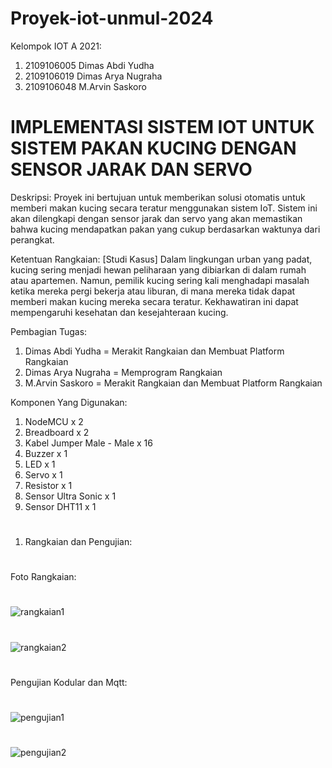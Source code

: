 # Proyek-iot-unmul-2024
Kelompok IOT A 2021:
1. 2109106005 Dimas Abdi Yudha
2. 2109106019 Dimas Arya Nugraha
3. 2109106048 M.Arvin Saskoro


# IMPLEMENTASI SISTEM IOT UNTUK SISTEM PAKAN KUCING DENGAN SENSOR JARAK DAN SERVO
Deskripsi:
Proyek ini bertujuan untuk memberikan solusi otomatis untuk memberi makan kucing secara teratur menggunakan sistem IoT. Sistem ini akan dilengkapi dengan sensor jarak dan servo yang akan memastikan bahwa kucing mendapatkan pakan yang cukup berdasarkan waktunya dari perangkat.

Ketentuan Rangkaian:
[Studi Kasus]
Dalam lingkungan urban yang padat, kucing sering menjadi hewan peliharaan yang dibiarkan di dalam rumah atau apartemen. Namun, pemilik kucing sering kali menghadapi masalah ketika mereka pergi bekerja atau liburan, di mana mereka tidak dapat memberi makan kucing mereka secara teratur. Kekhawatiran ini dapat mempengaruhi kesehatan dan kesejahteraan kucing.

Pembagian Tugas:
1. Dimas Abdi Yudha = Merakit Rangkaian dan Membuat Platform Rangkaian
2. Dimas Arya Nugraha = Memprogram Rangkaian
3. M.Arvin Saskoro = Merakit Rangkaian dan Membuat Platform Rangkaian

Komponen Yang Digunakan:
1.	NodeMCU x 2
2.	Breadboard x 2
3.	Kabel Jumper Male - Male x 16
4.	Buzzer x 1
5.	LED x 1
6.	Servo x 1
7.	Resistor x 1
8.	Sensor Ultra Sonic x 1
9.	Sensor DHT11 x 1


#
1. Rangkaian dan Pengujian:
#
Foto Rangkaian:
#
![rangkaian1](https://github.com/DimasYudha1223/UAS_IOT_A/assets/93185675/39752816-bcb0-40c7-a91e-c35fd6f78375)
#
![rangkaian2](https://github.com/DimasYudha1223/UAS_IOT_A/assets/93185675/be35ea8c-40a3-4f3b-8e49-f12ec30aaf8c)
#

#
Pengujian Kodular dan Mqtt:
#
![pengujian1](https://github.com/DimasYudha1223/UAS_IOT_A/assets/93185675/e033c092-836c-4f4a-97b8-8e6eee0237ad)
#
![pengujian2](https://github.com/DimasYudha1223/UAS_IOT_A/assets/93185675/c54ac484-f367-4972-875d-5c749852c07a)
#



